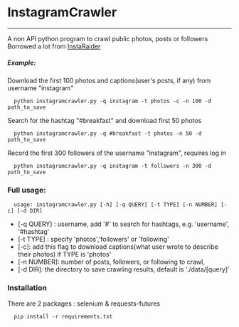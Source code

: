 # InstagramCrawler
---
A non API python program to crawl public photos, posts or followers <br/>
Borrowed a lot from [InstaRaider](https://github.com/akurtovic/InstaRaider)
##### Example:

Download the first 100 photos and captions(user's posts, if any) from username "instagram"
```
  python instagramcrawler.py -q instagram -t photos -c -n 100 -d path_to_save
```

Search for the hashtag "#breakfast" and download first 50 photos
```
  python instagramcrawler.py -q #breakfast -t photos -n 50 -d path_to_save
```

Record the first 300 followers of the username "instagram", requires log in
```
  python instagramcrawler.py -q instagram -t followers -n 300 -d path_to_save
```

### Full usage:
```
  usage: instagramcrawler.py [-h] [-q QUERY] [-t TYPE] [-n NUMBER] [-c] [-d DIR]
```
  - [-q QUERY] : username, add '#' to search for hashtags, e.g. 'username', '#hashtag'
  - [-t TYPE] : specify 'photos','followers' or 'following'
  - [-c]: add this flag to download captions(what user wrote to describe their photos) if TYPE is 'photos'
  - [-n NUMBER]: number of posts, followers, or following to crawl,  
  - [-d DIR]: the directory to save crawling results, default is './data/[query]'

### Installation

  There are 2 packages : selenium & requests-futures
```
  pip install -r requirements.txt
```
